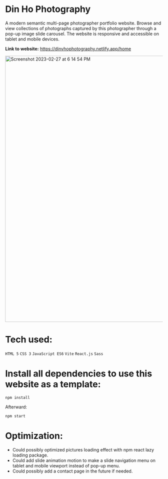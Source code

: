 # Din Ho Photography 
A modern semantic multi-page photographer portfolio website. Browse and view collections of photographs captured by this photographer through a pop-up image slide carousel. The website is responsive and accessible on tablet and mobile devices.

**Link to website:** https://dinvhophotography.netlify.app/home

<img width="851" alt="Screenshot 2023-02-27 at 6 14 54 PM" src="https://user-images.githubusercontent.com/100463706/221735999-39d0eb14-4ebd-41f5-a7b6-447635e3589f.png">

# Tech used:
`HTML 5` `CSS 3` `JavaScript ES6` `Vite` `React.js` `Sass`

# Install all dependencies to use this website as a template:

`npm install`

Afterward:

`npm start`

# Optimization: 
- Could possibly optimized pictures loading effect with npm react lazy loading package. 
- Could add slide animation motion to make a slide navigation menu on tablet and mobile viewport instead of pop-up menu.
- Could possibly add a contact page in the future if needed. 
